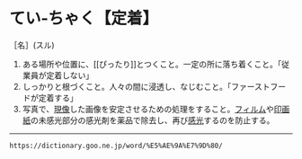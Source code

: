 # てい‐ちゃく【定着】

［名］(スル)

1. ある場所や位置に、[[ぴったり]]とつくこと。一定の所に落ち着くこと。「従業員が定着しない」
2. しっかりと根づくこと。人々の間に浸透し、なじむこと。「ファーストフードが定着する」
3. 写真で、[現像](https://dictionary.goo.ne.jp/word/%E7%8F%BE%E5%83%8F/#jn-70295)した画像を安定させるための処理をすること。[フィルム](https://dictionary.goo.ne.jp/word/%E3%83%95%E3%82%A3%E3%83%AB%E3%83%A0/#jn-190102)や[印画紙](https://dictionary.goo.ne.jp/word/%E5%8D%B0%E7%94%BB%E7%B4%99/#jn-16202)の未感光部分の感光剤を薬品で除去し、再び[感光](https://dictionary.goo.ne.jp/word/%E6%84%9F%E5%85%89/#jn-48009)するのを防止する。

---
`https://dictionary.goo.ne.jp/word/%E5%AE%9A%E7%9D%80/`
